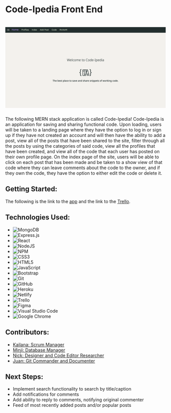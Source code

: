 # Code-Ipedia Front End
# ![Landing Page](public/imgs/Code-Ipedia.png)

The following MERN stack application is called Code-Ipedia! Code-Ipedia is an application for saving and sharing functional code. Upon loading, users will be taken to a landing page where they have the option to log in or sign up if they have not created an account and will then have the ability to add a post, view all of the posts that have been shared to the site, filter through all the posts by using the categories of said code, view all the profiles that have been created, and view all of the code that each user has posted on their own profile page. On the index page of the site, users will be able to click on each post that has been made and be taken to a show view of that code where they can leave comments about the code to the owner, and if they own the code, they have the option to either edit the code or delete it.

## Getting Started:
The following is the link to the [app](https://code-ipedia.netlify.app/) and the link to the [Trello](https://trello.com/b/tTBaOcHd/code-ipedia).

## Technologies Used:
- ![MongoDB](https://img.shields.io/badge/MongoDB-%234ea94b.svg?style=for-the-badge&logo=mongodb&logoColor=white)
- ![Express.js](https://img.shields.io/badge/express.js-%23404d59.svg?style=for-the-badge&logo=express&logoColor=%2361DAFB)
- ![React](https://img.shields.io/badge/react-%2320232a.svg?style=for-the-badge&logo=react&logoColor=%2361DAFB)
- ![NodeJS](https://img.shields.io/badge/node.js-6DA55F?style=for-the-badge&logo=node.js&logoColor=white)
- ![NPM](https://img.shields.io/badge/NPM-%23000000.svg?style=for-the-badge&logo=npm&logoColor=white)
- ![CSS3](https://img.shields.io/badge/css3-%231572B6.svg?style=for-the-badge&logo=css3&logoColor=white)
- ![HTML5](https://img.shields.io/badge/html5-%23E34F26.svg?style=for-the-badge&logo=html5&logoColor=white)
- ![JavaScript](https://img.shields.io/badge/javascript-%23323330.svg?style=for-the-badge&logo=javascript&logoColor=%23F7DF1E)
- ![Bootstrap](https://img.shields.io/badge/bootstrap-%23563D7C.svg?style=for-the-badge&logo=bootstrap&logoColor=white)
- ![Git](https://img.shields.io/badge/git-%23F05033.svg?style=for-the-badge&logo=git&logoColor=white)
- ![GitHub](https://img.shields.io/badge/github-%23121011.svg?style=for-the-badge&logo=github&logoColor=white)
- ![Heroku](https://img.shields.io/badge/heroku-%23430098.svg?style=for-the-badge&logo=heroku&logoColor=white)
- ![Netlify](https://img.shields.io/badge/netlify-%23000000.svg?style=for-the-badge&logo=netlify&logoColor=#00C7B7)
- ![Trello](https://img.shields.io/badge/Trello-%23026AA7.svg?style=for-the-badge&logo=Trello&logoColor=white)
- ![Figma](https://img.shields.io/badge/figma-%23F24E1E.svg?style=for-the-badge&logo=figma&logoColor=white)
- ![Visual Studio Code](https://img.shields.io/badge/Visual%20Studio%20Code-0078d7.svg?style=for-the-badge&logo=visual-studio-code&logoColor=white)
- ![Google Chrome](https://img.shields.io/badge/Google%20Chrome-4285F4?style=for-the-badge&logo=GoogleChrome&logoColor=white)

## Contributors:
- [Kailana: Scrum Manager](https://github.com/kailanajt)
- [Minji: Database Manager](https://github.com/minjijeong2000)
- [Nick: Designer and Code Editor Researcher](https://github.com/LargeWater)
- [Juan: Git Commander and Documenter](https://github.com/jsantia85)

## Next Steps: 
- Implement search functionality to search by title/caption
- Add notifications for comments
- Add ability to reply to comments, notifying original commenter
- Feed of most recently added posts and/or popular posts

